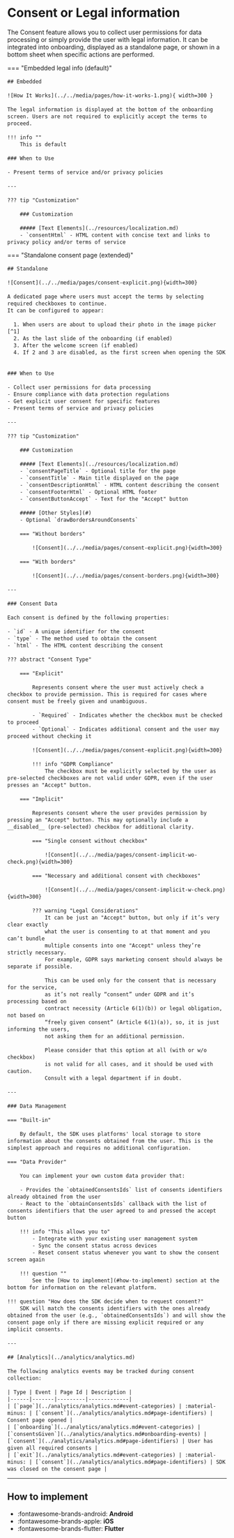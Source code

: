 # Consent or Legal information

The Consent feature allows you to collect user permissions for data processing or simply provide the user with legal information. It can be integrated into onboarding, displayed as a standalone page, or shown in a bottom sheet when specific actions are performed.

=== "Embedded legal info (default)"

    ## Embedded

    ![How It Works](../../media/pages/how-it-works-1.png){ width=300 }

    The legal information is displayed at the bottom of the onboarding screen. Users are not required to explicitly accept the terms to proceed.

    !!! info ""
        This is default

    ### When to Use

    - Present terms of service and/or privacy policies

    ---

    ??? tip "Customization"

        ### Customization

        ##### [Text Elements](../resources/localization.md)
        - `consentHtml` - HTML content with concise text and links to privacy policy and/or terms of service

=== "Standalone consent page (extended)"

    ## Standalone

    ![Consent](../../media/pages/consent-explicit.png){width=300}

    A dedicated page where users must accept the terms by selecting required checkboxes to continue.
    It can be configured to appear:

      1. When users are about to upload their photo in the image picker [^1]
      2. As the last slide of the onboarding (if enabled)
      3. After the welcome screen (if enabled)
      4. If 2 and 3 are disabled, as the first screen when opening the SDK


    ### When to Use

    - Collect user permissions for data processing
    - Ensure compliance with data protection regulations
    - Get explicit user consent for specific features
    - Present terms of service and privacy policies

    ---

    ??? tip "Customization"

        ### Customization

        ##### [Text Elements](../resources/localization.md)
        - `consentPageTitle` - Optional title for the page
        - `consentTitle` - Main title displayed on the page
        - `consentDescriptionHtml` - HTML content describing the consent
        - `consentFooterHtml` - Optional HTML footer
        - `consentButtonAccept` - Text for the "Accept" button

        ##### [Other Styles](#)
        - Optional `drawBordersAroundConsents`

        === "Without borders"

            ![Consent](../../media/pages/consent-explicit.png){width=300}

        === "With borders"

            ![Consent](../../media/pages/consent-borders.png){width=300}    

    ---        

    ### Consent Data

    Each consent is defined by the following properties:

    - `id` - A unique identifier for the consent
    - `type` - The method used to obtain the consent
    - `html` - The HTML content describing the consent

    ??? abstract "Consent Type"

        === "Explicit"

            Represents consent where the user must actively check a checkbox to provide permission. This is required for cases where consent must be freely given and unambiguous.

            - `Required` - Indicates whether the checkbox must be checked to proceed
            - `Optional` - Indicates additional consent and the user may proceed without checking it

            ![Consent](../../media/pages/consent-explicit.png){width=300}

            !!! info "GDPR Compliance"
                The checkbox must be explicitly selected by the user as pre-selected checkboxes are not valid under GDPR, even if the user presses an "Accept" button. 

        === "Implicit"

            Represents consent where the user provides permission by pressing an "Accept" button. This may optionally include a __disabled__ (pre-selected) checkbox for additional clarity.

            === "Single consent without checkbox"

                ![Consent](../../media/pages/consent-implicit-wo-check.png){width=300}

            === "Necessary and additional consent with checkboxes"

                ![Consent](../../media/pages/consent-implicit-w-check.png){width=300}   

            ??? warning "Legal Considerations"
                It can be just an "Accept" button, but only if it’s very clear exactly
                what the user is consenting to at that moment and you can’t bundle
                multiple consents into one "Accept" unless they’re strictly necessary.
                For example, GDPR says marketing consent should always be separate if possible.

                This can be used only for the consent that is necessary for the service,
                as it’s not really “consent” under GDPR and it’s processing based on
                contract necessity (Article 6(1)(b)) or legal obligation, not based on
                “freely given consent” (Article 6(1)(a)), so, it is just informing the users,
                not asking them for an additional permission.
            
                Please consider that this option at all (with or w/o checkbox)
                is not valid for all cases, and it should be used with caution.
                Consult with a legal department if in doubt.

    ---

    ### Data Management

    === "Built-in"

        By default, the SDK uses platforms' local storage to store information about the consents obtained from the user. This is the simplest approach and requires no additional configuration.

    === "Data Provider"

        You can implement your own custom data provider that:

        - Provides the `obtainedConsentsIds` list of consents identifiers already obtained from the user
        - React to the `obtainConsentsIds` callback with the list of consents identifiers that the user agreed to and pressed the accept button

        !!! info "This allows you to"
            - Integrate with your existing user management system
            - Sync the consent status across devices
            - Reset consent status whenever you want to show the consent screen again

        !!! question ""
            See the [How to implement](#how-to-implement) section at the bottom for information on the relevant platform.

    !!! question "How does the SDK decide when to request consent?"
        SDK will match the consents identifiers with the ones already obtained from the user (e.g., `obtainedConsentsIds`) and will show the consent page only if there are missing explicit required or any implicit consents.

    ---

    ## [Analytics](../analytics/analytics.md)

    The following analytics events may be tracked during consent collection:

    | Type | Event | Page Id | Description |
    |------|-------|---------|-------------|
    | [`page`](../analytics/analytics.md#event-categories) | :material-minus: | [`consent`](../analytics/analytics.md#page-identifiers) | Consent page opened |
    | [`onboarding`](../analytics/analytics.md#event-categories) | [`consentsGiven`](../analytics/analytics.md#onboarding-events) | [`consent`](../analytics/analytics.md#page-identifiers) | User has given all required consents |
    | [`exit`](../analytics/analytics.md#event-categories) | :material-minus: | [`consent`](../analytics/analytics.md#page-identifiers) | SDK was closed on the consent page |

---

## How to implement

<div class="grid cards" markdown>

- :fontawesome-brands-android: __Android__
- :fontawesome-brands-apple: __iOS__
- :fontawesome-brands-flutter: __Flutter__

</div>

 [^1]: We recommend using the consent display via the "upload photo" button if you are using try-ons with models feature. In this case, the user has the option not to use personal photos and there is no need to request consent in advance, as the service has the right to operate without it.
